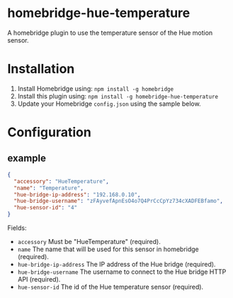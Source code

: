 # homebridge-hue-temperature

A homebridge plugin to use the temperature sensor of the Hue motion sensor.

# Installation

1. Install Homebridge using: `npm install -g homebridge`
2. Install this plugin using: `npm install -g homebridge-hue-temperature`
3. Update your Homebridge `config.json` using the sample below.

# Configuration

## example

```json
{
  "accessory": "HueTemperature",
  "name": "Temperature",
  "hue-bridge-ip-address": "192.168.0.10",
  "hue-bridge-username": "zFAyvefApnEsO4o7Q4PrCcCpYz734cXADFEBfamo",
  "hue-sensor-id": "4"
}
```

Fields:

* `accessory` Must be "HueTemperature" (required).
* `name` The name that will be used for this sensor in homebridge (required).
* `hue-bridge-ip-address` The IP address of the Hue bridge (required).
* `hue-bridge-username` The username to connect to the Hue bridge HTTP API (required).
* `hue-sensor-id` The id of the Hue temperature sensor (required).
